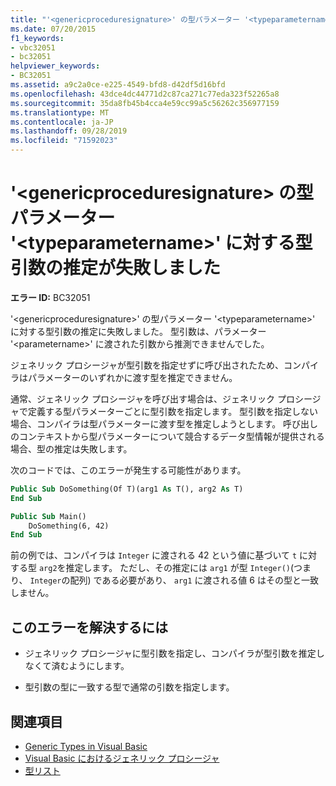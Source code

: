 ```yaml
---
title: "'<genericproceduresignature>' の型パラメーター '<typeparametername>' に対して型引数を推論できませんでした"
ms.date: 07/20/2015
f1_keywords:
- vbc32051
- bc32051
helpviewer_keywords:
- BC32051
ms.assetid: a9c2a0ce-e225-4549-bfd8-d42df5d16bfd
ms.openlocfilehash: 43dce4dc44771d2c87ca271c77eda323f52265a8
ms.sourcegitcommit: 35da8fb45b4cca4e59cc99a5c56262c356977159
ms.translationtype: MT
ms.contentlocale: ja-JP
ms.lasthandoff: 09/28/2019
ms.locfileid: "71592023"
---
```

# <a name="type-argument-inference-failed-for-type-parameter-typeparametername-of-genericproceduresignature"></a>'\<genericproceduresignature> の型パラメーター '\<typeparametername>' に対する型引数の推定が失敗しました

**エラー ID:** BC32051

'\<genericproceduresignature>' の型パラメーター '\<typeparametername>' に対する型引数の推定に失敗しました。 型引数は、パラメーター '\<parametername>' に渡された引数から推測できませんでした。

 ジェネリック プロシージャが型引数を指定せずに呼び出されたため、コンパイラはパラメーターのいずれかに渡す型を推定できません。

 通常、ジェネリック プロシージャを呼び出す場合は、ジェネリック プロシージャで定義する型パラメーターごとに型引数を指定します。 型引数を指定しない場合、コンパイラは型パラメーターに渡す型を推定しようとします。 呼び出しのコンテキストから型パラメーターについて競合するデータ型情報が提供される場合、型の推定は失敗します。

 次のコードでは、このエラーが発生する可能性があります。

```vb
Public Sub DoSomething(Of T)(arg1 As T(), arg2 As T)
End Sub

Public Sub Main()
    DoSomething(6, 42)
End Sub
```  
  
 前の例では、コンパイラは `Integer` に渡される 42 という値に基づいて `t` に対する型 `arg2`を推定します。 ただし、その推定には `arg1` が型 `Integer()`(つまり、 `Integer`の配列) である必要があり、 `arg1` に渡される値 6 はその型と一致しません。

## <a name="to-correct-this-error"></a>このエラーを解決するには

- ジェネリック プロシージャに型引数を指定し、コンパイラが型引数を推定しなくて済むようにします。

- 型引数の型に一致する型で通常の引数を指定します。
  
## <a name="see-also"></a>関連項目

- [Generic Types in Visual Basic](../programming-guide/language-features/data-types/generic-types.md)
- [Visual Basic におけるジェネリック プロシージャ](../programming-guide/language-features/data-types/generic-procedures.md)
- [型リスト](../language-reference/statements/type-list.md)
